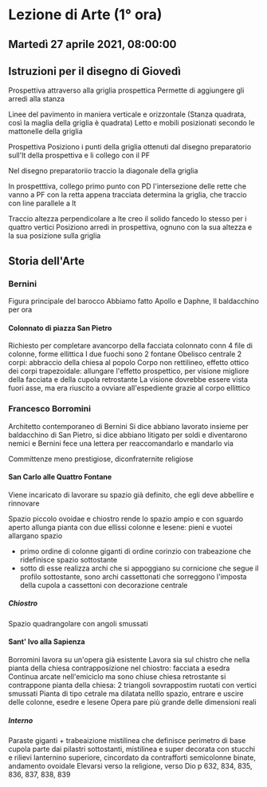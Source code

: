 # Lezione di Arte (1° ora)
## Martedì 27 aprile 2021, 08:00:00 
## Istruzioni per il disegno di Giovedì
Prospettiva attraverso alla griglia prospettica
Permette di aggiungere gli arredi alla stanza

Linee del pavimento in maniera verticale e orizzontale (Stanza quadrata, così la maglia della griglia è quadrata)
Letto e mobili posizionati secondo le mattonelle della griglia

Prospettiva
Posiziono i punti della griglia ottenuti dal disegno preparatorio sull'lt della prospettiva e li collego con il PF

Nel disegno preparatoriio traccio la diagonale della griglia

In prospetttiva, collego primo punto con PD
l'intersezione delle rette che vanno a PF con la retta appena tracciata determina la griglia, che traccio con line parallele a lt

Traccio altezza perpendicolare a lte creo il solido fancedo lo stesso per  i quattro vertici
Posiziono arredi in prospettiva, ognuno con la sua altezza e la sua posizione sulla griglia 
## Storia dell'Arte
### Bernini
Figura principale del barocco
Abbiamo fatto Apollo e Daphne, Il baldacchino per ora
#### Colonnato di piazza San Pietro
Richiesto per completare avancorpo della facciata
colonnato conn 4 file di colonne, forme ellittica
I due fuochi sono 2 fontane
Obelisco centrale
2 corpi: abbraccio della chiesa al popolo
Corpo non rettilineo, effetto ottico dei corpi trapezoidale: allungare l'effetto prospettico, per visione migliore della facciata e della cupola retrostante
La visione dovrebbe essere vista fuori asse, ma era riuscito a ovviare all'espediente grazie al corpo ellittico
### Francesco Borromini
Architetto contemporaneo di Bernini
Si dice abbiano lavorato insieme per baldacchino di San Pietro, si dice abbiano litigato per soldi e diventarono nemici e Bernini fece una lettera per reaccomandarlo e mandarlo  via

Committenze meno prestigiose, diconfraternite religiose
#### San Carlo alle Quattro Fontane
Viene incaricato di lavorare su spazio già definito, che egli deve abbellire e rinnovare

Spazio piccolo ovoidae e chiostro
rende lo spazio ampio e con sguardo aperto
allunga pianta con due ellissi
colonne e lesene: pieni e vuotei allargano spazio
* primo ordine di colonne giganti di ordine corinzio con trabeazione che ridefinisce spazio sottostante
* sotto di esse realizza archi che si appoggiano su cornicione che segue il profilo sottostante, sono archi cassettonati che sorreggono l'imposta della cupola a cassettoni con decorazione centrale
##### Chiostro
Spazio quadrangolare con angoli smussati
#### Sant' Ivo alla Sapienza
Borromini lavora su un'opera già esistente
Lavora sia sul chistro che nella pianta della chiesa
contrapposizione
nel chiostro: facciata a esedra
Continua arcate nell'emiciclo ma sono chiuse
chiesa retrostante si contrappone
pianta della chiesa: 2 triangoli sovrappostim ruotati con vertici smussati
Pianta di tipo cetrale ma dilatata nelllo spazio, entrare e uscire  delle colonne, esedre e lesene
Opera pare più grande delle dimensioni reali
##### Interno
Paraste giganti + trabeaizione mistilinea che definisce perimetro di base
cupola parte dai pilastri sottostanti, mistilinea e super decorata con stucchi e rilievi
lanternino superiore, cincordato da contrafforti
semicolonne binate, andamento ovoidale
Elevarsi verso la religione, verso Dio
p 632, 834, 835, 836, 837, 838, 839
